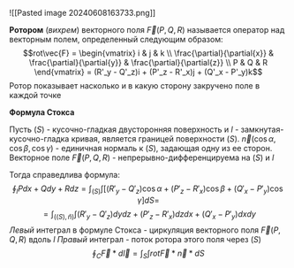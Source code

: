 ![[Pasted image 20240608163733.png]]

**Ротором** (*вихрем*) векторного поля $\vec{F}(P,Q,R)$ называется оператор над векторным полем, определенный следующим образом:
$$rot\vec{F} = \begin{vmatrix}
i & j & k \\
\frac{\partial}{\partial{x}} & \frac{\partial}{\partial{y}} & \frac{\partial}{\partial{z}} \\
P & Q & R
\end{vmatrix} = (R'_y - Q'_z)i + (P'_z - R'_x)j + (Q'_x - P'_y)k$$
Ротор показывает насколько и в какую сторону закручено поле в каждой точке

**Формула Стокса**

Пусть $(S)$ - кусочно-гладкая двусторонняя поверхность и $l$ - замкнутая-кусочно-гладка кривая, является границей поверхности $(S)$. $\vec{n}(\cos{\alpha}, \cos{\beta}, \cos{\gamma})$ - единичная нормаль к $(S)$, задающая одну из ее сторон. Векторное поле $\vec{F}(P,Q,R)$ - непрерывно-дифференцируема на $(S)$ и $l$

Тогда справедлива формула: $$\oint_l{Pdx + Qdy + Rdz} = \int_{(S)}\int[(R'_y - Q'_z)\cos{\alpha} + (P'_z - R'_x)\cos{\beta} + (Q'_x - P'_y)\cos{\gamma}]dS =$$$$= \int_{((S), \bar{n})}\int(R'_y - Q'_z)dydz + (P'_z - R'_x)dzdx + (Q'_x - P'_y)dxdy$$*Левый* интеграл в формуле Стокса - циркуляция векторного поля $\vec{F}(P,Q,R)$ вдоль $l$
*Правый* интеграл - поток ротора этого поля через $(S)$
$$\oint_C{\vec{F} * d\vec{l}} = \int_S\int{rot\vec{F} * \vec{n} *dS}$$